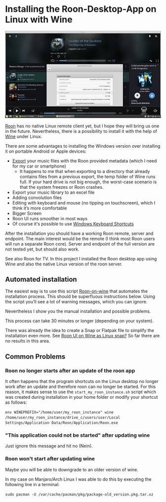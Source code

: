 # Installing the Roon-Desktop-App on Linux with Wine

![Roon on Wine screenshot](/images/roon_on_wine_screenshot.jpg)

[Roon](https://roonlabs.com/) has no native Linux remote client yet, but I hope they will bring us one in the future. Nevertheless, there is a possibility to install it with the help of [Wine](https://www.winehq.org/) under Linux.

There are some advantages to installing the Windows version over installing it on portable Android or Apple devices:

* [Export](https://help.roonlabs.com/portal/en/kb/articles/export) your music files with the Roon provided metadata (which I need for my car or smartphone)
  * It happens to me that when exporting to a directory that already contains files from a previous export, the temp folder of Wine runs full. If your hard drive is not big enough, the worst-case scenario is that the system freezes or Roon crashes.
* Export your music library to an excel file
* Adding convolution files
* Editing with keyboard and mouse (no tipping on touchscreen), which I think it’s more comfortable
* Bigger Screen
* Roon UI runs smoother in most ways
* Of course it's possible to use [Windows Keyboard Shortcuts](https://help.roonlabs.com/portal/en/kb/articles/keyboard-shortcuts#Windows_Keyboard_Shortcuts)

After the installation you should have a working Roon remote, server and endpoint. The main interest would be the remote (I think most Roon users will run a separate Roon core). Server and endpoint of the full version are not tested yet, but should also work.

See also Roon for TV. In this project I installed the Roon desktop app using Wine and also the native Linux version of the roon server.

## Automated installation

The easiest way is to use this script [Roon-on-wine](https://github.com/RoPieee/roon-on-wine) that automates the installation process. This should be superfluous instructions below. Using the script you’ll see a lot of warning messages, which you can ignore.

Nevertheless I show you the manual installation and possible problems.

This process can take 30 minutes or longer (depending on your system).

There was already the idea to create a Snap or Flatpak file to simplify the installation even more. See [Roon UI on Wine as Linux snap?](https://community.roonlabs.com/t/roon-ui-on-wine-as-linux-snap/69425) So far there are no results in this area.

## Common Problems


### Roon no longer starts after an update of the roon app

It often happens that the program shortcuts on the Linux desktop no longer work after an update and therefore roon can no longer be started.
For this reason, it makes sense to use the `start_my_roon_instance.sh` script which was created during installation in your home folder or modify your shortcut as follows:

```env WINEPREFIX="/home/user/my_roon_instance" wine /home/user/my_roon_instance/drive_c/users/user/Local Settings/Application Data/Roon/Application/Roon.exe```

### "This application could not be started" after updating wine

Just ignore this message and hit no (Nein).

### Roon won't start after updating wine

Maybe you will be able to downgrade to an older version of wine.

In my case on Manjaro/Arch Linux I was able to do this by executing the following line in a terminal:

```sudo pacman -U /var/cache/pacman/pkg/package-old_version.pkg.tar.xz```
